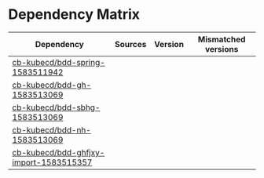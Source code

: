# Dependency Matrix

Dependency | Sources | Version | Mismatched versions
---------- | ------- | ------- | -------------------
[cb-kubecd/bdd-spring-1583511942](https://github.com/cb-kubecd/bdd-spring-1583511942.git) |  | []() | 
[cb-kubecd/bdd-gh-1583513069](https://github.com/cb-kubecd/bdd-gh-1583513069.git) |  | []() | 
[cb-kubecd/bdd-sbhg-1583513069](https://github.com/cb-kubecd/bdd-sbhg-1583513069.git) |  | []() | 
[cb-kubecd/bdd-nh-1583513069](https://github.com/cb-kubecd/bdd-nh-1583513069.git) |  | []() | 
[cb-kubecd/bdd-ghfjxy-import-1583515357](https://github.com/cb-kubecd/bdd-ghfjxy-import-1583515357.git) |  | []() | 
